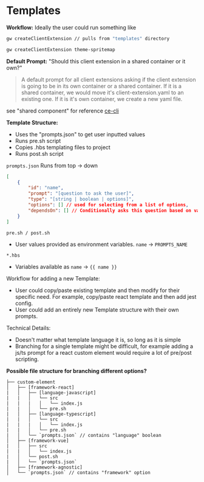 # Templates

**Workflow:**
Ideally the user could run something like

```sh
gw createClientExtension // pulls from "templates" directory

gw createClientExtension theme-spritemap
```

**Default Prompt:**
"Should this client extension in a shared container or it own?"

>A default prompt for all client extensions asking if the client extension is going to be in its own container or a shared container. If it is a shared container, we would move it's client-extension.yaml to an existing one. If it is it's own container, we create a new yaml file.

see "shared component" for reference [ce-cli](https://www.npmjs.com/package/ce-cli)

**Template Structure:**
- Uses the "prompts.json" to get user inputted values
- Runs pre.sh script
- Copies .hbs templating files to project
- Runs post.sh script

`prompts.json`
Runs from top -> down

```json
[
	{
		"id": "name",
		"prompt": "[question to ask the user]",
		"type": "[string | boolean | options]",
		"options": [] // used for selecting from a list of options,
		"dependsOn": [] // Conditionally asks this question based on value of another question
	}
]
```

`pre.sh / post.sh`
- User values provided as environment variables. `name` -> `PROMPTS_NAME`

`*.hbs`
- Variables available as `name` -> `{{ name }}`

Workflow for adding a new Template:
- User could copy/paste existing template and then modify for their specific need. For example, copy/paste react template and then add jest config.
- User could add an entirely new Template structure with their own prompts.

Technical Details:
- Doesn't matter what template language it is, so long as it is simple
- Branching for a single template might be difficult, for example adding a js/ts prompt for a react custom element would require a lot of pre/post scripting.


**Possible file structure for branching different options?**
```
├── custom-element
│   ├── [framework-react]
|   │   ├── [language-javascript]
|   |   │   └── src
|   |   |   │   └── index.js
|   |   │   └── pre.sh
|   │   ├── [language-typescript]
|   |   │   └── src
|   |   |   │   └── index.js
|   |   │   └── pre.sh
|   │   └── `prompts.json` // contains "language" boolean
│   ├── [framework-vue]
|   │   ├── src
|   |   │   └── index.js
|   │   └── post.sh
|   │   └── `prompts.json`
│   ├── [framework-agnostic]
│   └── `prompts.json` // contains "framework" option
```

